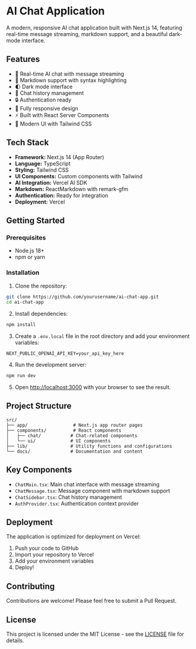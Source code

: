 # AI Chat Application

A modern, responsive AI chat application built with Next.js 14, featuring real-time message streaming, markdown support, and a beautiful dark-mode interface.

## Features

- 🤖 Real-time AI chat with message streaming
- 📝 Markdown support with syntax highlighting
- 🌓 Dark mode interface
- 💬 Chat history management
- 🔒 Authentication ready
- 📱 Fully responsive design
- ⚡ Built with React Server Components
- 🎨 Modern UI with Tailwind CSS

## Tech Stack

- **Framework:** Next.js 14 (App Router)
- **Language:** TypeScript
- **Styling:** Tailwind CSS
- **UI Components:** Custom components with Tailwind
- **AI Integration:** Vercel AI SDK
- **Markdown:** ReactMarkdown with remark-gfm
- **Authentication:** Ready for integration
- **Deployment:** Vercel

## Getting Started

### Prerequisites

- Node.js 18+
- npm or yarn

### Installation

1. Clone the repository:

```bash
git clone https://github.com/yourusername/ai-chat-app.git
cd ai-chat-app
```

2. Install dependencies:

```bash
npm install
```

3. Create a `.env.local` file in the root directory and add your environment variables:

```env
NEXT_PUBLIC_OPENAI_API_KEY=your_api_key_here
```

4. Run the development server:

```bash
npm run dev
```

5. Open [http://localhost:3000](http://localhost:3000) with your browser to see the result.

## Project Structure

```
src/
├── app/                 # Next.js app router pages
├── components/          # React components
│   ├── chat/           # Chat-related components
│   └── ui/             # UI components
├── lib/                # Utility functions and configurations
└── docs/               # Documentation and content
```

## Key Components

- `ChatMain.tsx`: Main chat interface with message streaming
- `ChatMessage.tsx`: Message component with markdown support
- `ChatSidebar.tsx`: Chat history management
- `AuthProvider.tsx`: Authentication context provider

## Deployment

The application is optimized for deployment on Vercel:

1. Push your code to GitHub
2. Import your repository to Vercel
3. Add your environment variables
4. Deploy!

## Contributing

Contributions are welcome! Please feel free to submit a Pull Request.

## License

This project is licensed under the MIT License - see the [LICENSE](LICENSE) file for details.
